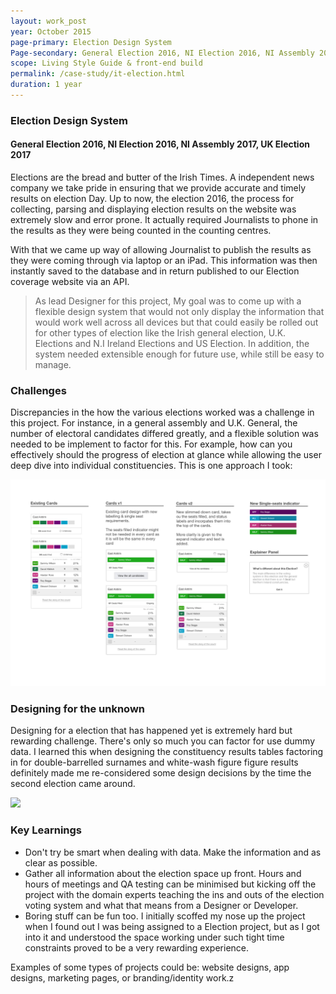 ```yaml
---
layout: work_post
year: October 2015
page-primary: Election Design System
Page-secondary: General Election 2016, NI Election 2016, NI Assembly 2017, UK Election 2017
scope: Living Style Guide & front-end build
permalink: /case-study/it-election.html
duration: 1 year
---
```



### Election Design System
#### General Election 2016, NI Election 2016, NI Assembly 2017, UK Election 2017

Elections are the bread and butter of the Irish Times. A independent news company we take pride in ensuring that we provide accurate and timely results on election Day. Up to now, the election 2016, the process for collecting, parsing and displaying election results on the website was extremely slow and error prone. It actually required Journalists to phone in the results as they were being counted in the counting centres.

With that we came up way of allowing Journalist to publish the results as they were coming through via laptop or an iPad. This information was then instantly saved to the database and in return published to our Election coverage website via an API.

> As lead Designer for this project, My goal was to come up with a flexible design system that would not only display the information that would work well across all devices but that could easily be rolled out for other types of election like the Irish general election, U.K. Elections and N.I Ireland Elections and US Election. In addition, the system needed extensible enough for future use, while still be easy to manage.

### Challenges

Discrepancies in the how the various elections worked was a challenge in this project. For instance, in a general assembly and U.K. General, the number of electoral candidates differed greatly, and a flexible solution was needed to be implement to factor for this. For example, how can you effectively should the  progress of election at glance while allowing the user deep dive into individual constituencies. This is one approach I took:

<img src="/assets/election/EL-245-NI Cards_edit.jpg" />


### Designing for the unknown

Designing for a election that has happened yet is extremely hard but rewarding challenge. There's only so much you can factor for  use dummy data. I learned this when designing the constituency results tables factoring in for double-barrelled surnames and white-wash figure figure results definitely made me re-considered some design decisions by the time the second election came around.

<img src="/assets/election/ni-election-card-Expanded.jpg" />


### Key Learnings

- Don't try be smart when dealing with data. Make the information and as clear as possible.
- Gather all information about the election space up front. Hours and hours of meetings and QA testing can be minimised but kicking off the project with the domain experts teaching the ins and outs of the election voting system and what that means from a Designer or Developer.
- Boring stuff can be fun too. I initially scoffed my nose up the project when I found out I was being assigned to a Election project, but as I got into it and understood the space working under such tight time constraints proved to be a very rewarding experience.  



 Examples of some types of projects could be: website designs, app designs, marketing pages, or branding/identity work.z
